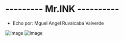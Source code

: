 # --------- Mr.INK ----------
- Echo por: Mguel Angel Ruvalcaba Valverde

![image](https://github.com/user-attachments/assets/d9139d85-108d-418f-9304-0e65cc51a35e)
![image](https://github.com/user-attachments/assets/f81dd606-3ecd-453f-bda5-ca5412abc25f)
